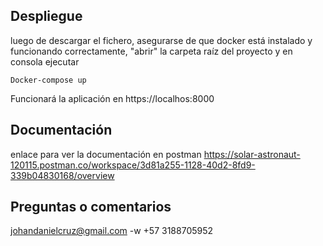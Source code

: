 ## Despliegue

luego de descargar el fichero, asegurarse de que docker está instalado y funcionando correctamente, "abrir" la carpeta raíz del proyecto y en consola ejecutar 
```
Docker-compose up
```

Funcionará la aplicación en https://localhos:8000

## Documentación

enlace para ver la documentación en postman
https://solar-astronaut-120115.postman.co/workspace/3d81a255-1128-40d2-8fd9-339b04830168/overview

## Preguntas o comentarios
 johandanielcruz@gmail.com
 -w  +57 3188705952
